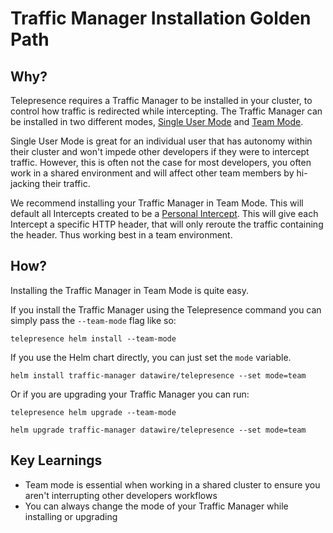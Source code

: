 # Traffic Manager Installation Golden Path

## Why?

Telepresence requires a Traffic Manager to be installed in your cluster, to control how traffic is redirected while intercepting. The Traffic Manager can be installed in two different modes, [Single User Mode](../../modes#single-user-mode) and [Team Mode](../../modes#team-mode). 

Single User Mode is great for an individual user that has autonomy within their cluster and won't impede other developers if they were to intercept traffic. However, this is often not the case for most developers, you often work in a shared environment and will affect other team members by hi-jacking their traffic. 

We recommend installing your Traffic Manager in Team Mode. This will default all Intercepts created to be a [Personal Intercept](../../../reference/intercepts#personal-intercept). This will give each Intercept a specific HTTP header, that will only reroute the traffic containing the header. Thus working best in a team environment.

## How?

Installing the Traffic Manager in Team Mode is quite easy. 

If you install the Traffic Manager using the Telepresence command you can simply pass the `--team-mode` flag like so:

```cli
telepresence helm install --team-mode
```

If you use the Helm chart directly, you can just set the `mode` variable.
```cli
helm install traffic-manager datawire/telepresence --set mode=team
```

Or if you are upgrading your Traffic Manager you can run:

```cli
telepresence helm upgrade --team-mode
```

```cli
helm upgrade traffic-manager datawire/telepresence --set mode=team
```

## Key Learnings

* Team mode is essential when working in a shared cluster to ensure you aren't interrupting other developers workflows
* You can always change the mode of your Traffic Manager while installing or upgrading